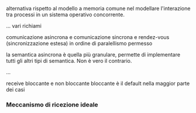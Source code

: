 alternativa rispetto al modello a memoria comune nel modellare l'interazione tra processi in un sistema operativo concorrente.

... vari richiami

comunicazione asincrona
e comunicazione sincrona
e rendez-vous (sincronizzazione estesa)
in ordine di paralellismo permesso

la semantica asincrona è quella più granulare, permette di implementare tutti gli altri tipi di semantica. Non è vero il contrario.

...

receive bloccante e non bloccante 
bloccante è il default nella maggior parte dei casi

### Meccanismo di ricezione ideale
